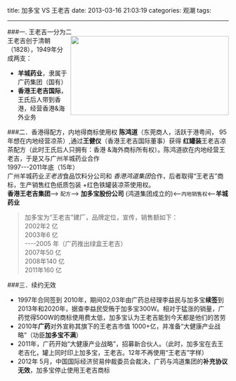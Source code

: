 title: 加多宝 VS 王老吉
date: 2013-03-16 21:03:19
categories: 观潮
tags: 

---

###一. 王老吉一分为二  <img src="http://willdone.qiniudn.com/jdb_vs_wlj.jpg"   style="height:180px;width:360px;float:right;padding-left:4px;" />  
王老吉创于清朝（1828），1949年分成两支：   

* **羊城药业**，隶属于 广药集团（国有）
* **香港王老吉国际**，王氏后人带到香港，经营香港&海外业务<!--more-->  

###二．香港得配方，内地得商标使用权
**陈鸿道**（东莞商人，活跃于港粤间， 95年想在内地经营凉茶）,通过**王健仪**（香港王老吉国际董事）获得 **红罐装**王老吉凉茶配方（此时王氏后人只拥有：香港 &海外商标所有权）。陈鸿道欲在内地经营王老吉，于是又与广州羊城药业合作  
1997---2011年底（15年）  
广州羊城药业*王老吉*食品饮料分公司和 *香港鸿道集团*合作，后者取得“王老吉”商标，生产销售红色纸质包装 +红色铁罐装凉茶使用权。  
**香港王老吉集团**--> `配方`--> **加多宝股份公司** (鸿道集团成立的)<--`内地销售权`<--**羊城药业**  
>加多宝为“王老吉”建厂，品牌定位，宣传，销售额如下：  
  2002年2 亿  
  2003年6 亿  
  ----2005 年（广药推出绿盒王老吉）  
  2007年50 亿  
  2008年140 亿  
  2011年160 亿  

###三．续约无效
* 1997年合同签到 2010年，期间02,03年由广药总经理李益民与加多宝**续签**到2013年和2020年，据查李益民受贿于加多宝300W。相对于猛涨的销量，广药觉得500W的商标使用费太低，加多宝认为王老吉能到今天都是他们的苦劳  
* 2010年**广药**对外宣称其旗下的王老吉市值 1000+亿，并准备“大健康产业战略”（功臣**加多宝不满**）  
* 2011年，广药开始“大健康产业战略”，招募新合伙人。（此时，加多宝在去王老吉化，罐上同时印上加多宝，王老吉。12年不再使用“王老吉”字样）  
* 2012年 5月，中国国际经济贸易仲裁委员会裁决，广药与鸿道集团的**补充协议无效**，加多宝停止使用王老吉商标
